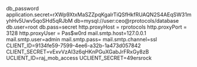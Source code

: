 db_password
application.secret=rXWp9XtxMaSZZpqKgalrTiQSfHkfRUAQN2S4AEqSW31myhHv5Uwv5qoSHd5qRJbM
db=mysql://user:ceo@rprotocols/database
db.user=root
db.pass=secret
http.proxyHost = rprotocols
http.proxyPort = 3128
http.proxyUser = Pas$w0rd
mail.smtp.host=127.0.0.1
mail.smtp.user=admin
mail.smtp.pass=
mail.smtp.channel=ssl
CLIENT_ID=9134fe59-7599-4ee6-a32b-1a473d057842
CLIENT_SECRET=vExvVzAI3z6qHKnPGuXGabJrFRxGy8zB
UCLIENT_ID=raj_mob_access
UCLIENT_SECRET=49ersrock
